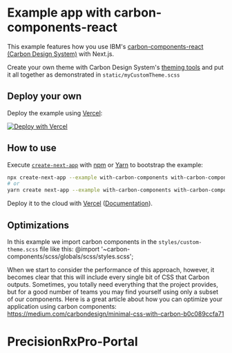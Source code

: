 # Example app with carbon-components-react

This example features how you use IBM's [carbon-components-react](https://github.com/IBM/carbon-components-react) [(Carbon Design System)](https://www.carbondesignsystem.com/components/overview) with Next.js.

Create your own theme with Carbon Design System's [theming tools](https://themes.carbondesignsystem.com/) and put it all together as demonstrated in `static/myCustomTheme.scss`

## Deploy your own

Deploy the example using [Vercel](https://vercel.com?utm_source=github&utm_medium=readme&utm_campaign=next-example):

[![Deploy with Vercel](https://vercel.com/button)](https://vercel.com/new/git/external?repository-url=https://github.com/vercel/next.js/tree/canary/examples/with-carbon-components&project-name=with-carbon-components&repository-name=with-carbon-components)

## How to use

Execute [`create-next-app`](https://github.com/vercel/next.js/tree/canary/packages/create-next-app) with [npm](https://docs.npmjs.com/cli/init) or [Yarn](https://yarnpkg.com/lang/en/docs/cli/create/) to bootstrap the example:

```bash
npx create-next-app --example with-carbon-components with-carbon-components-app
# or
yarn create next-app --example with-carbon-components with-carbon-components-app
```

Deploy it to the cloud with [Vercel](https://vercel.com/new?utm_source=github&utm_medium=readme&utm_campaign=next-example) ([Documentation](https://nextjs.org/docs/deployment)).

## Optimizations

In this example we import carbon components in the `styles/custom-theme.scss` file like this:
@import '~carbon-components/scss/globals/scss/styles.scss';

When we start to consider the performance of this approach, however, it becomes clear that this will include every single bit of CSS that Carbon outputs. Sometimes, you totally need everything that the project provides, but for a good number of teams you may find yourself using only a subset of our components. Here is a great article about how you can optimize your application using carbon components:
https://medium.com/carbondesign/minimal-css-with-carbon-b0c089ccfa71
# PrecisionRxPro-Portal

